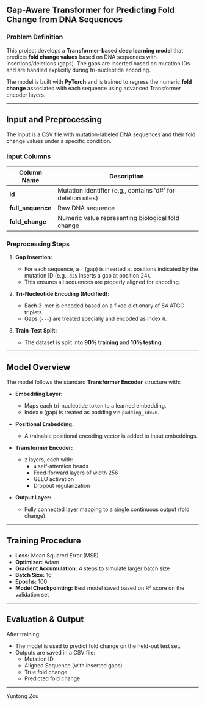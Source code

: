 ## **Gap-Aware Transformer for Predicting Fold Change from DNA Sequences**

### **Problem Definition**

This project develops a **Transformer-based deep learning model** that predicts **fold change values** based on DNA sequences with insertions/deletions (gaps). The gaps are inserted based on mutation IDs and are handled explicitly during tri-nucleotide encoding.

The model is built with **PyTorch** and is trained to regress the numeric **fold change** associated with each sequence using advanced Transformer encoder layers.

---

## **Input and Preprocessing**

The input is a CSV file with mutation-labeled DNA sequences and their fold change values under a specific condition.

### **Input Columns**

| Column Name      | Description                                        |
|------------------|----------------------------------------------------|
| **id**           | Mutation identifier (e.g., contains 'd#' for deletion sites) |
| **full_sequence**| Raw DNA sequence                                   |
| **fold_change**  | Numeric value representing biological fold change  |

### **Preprocessing Steps**

1. **Gap Insertion:**
   - For each sequence, a `-` (gap) is inserted at positions indicated by the mutation ID (e.g., `d25` inserts a gap at position 24).
   - This ensures all sequences are properly aligned for encoding.

2. **Tri-Nucleotide Encoding (Modified):**
   - Each 3-mer is encoded based on a fixed dictionary of 64 ATGC triplets.
   - Gaps (`---`) are treated specially and encoded as index `0`.

3. **Train-Test Split:**
   - The dataset is split into **90% training** and **10% testing**.

---

## **Model Overview**

The model follows the standard **Transformer Encoder** structure with:

- **Embedding Layer:**
  - Maps each tri-nucleotide token to a learned embedding.
  - Index `0` (gap) is treated as padding via `padding_idx=0`.

- **Positional Embedding:**
  - A trainable positional encoding vector is added to input embeddings.

- **Transformer Encoder:**
  - `2` layers, each with:
    - `4` self-attention heads
    - Feed-forward layers of width 256
    - GELU activation
    - Dropout regularization

- **Output Layer:**
  - Fully connected layer mapping to a single continuous output (fold change).

---

## **Training Procedure**

- **Loss:** Mean Squared Error (MSE)
- **Optimizer:** Adam
- **Gradient Accumulation:** 4 steps to simulate larger batch size
- **Batch Size:** 16
- **Epochs:** 100
- **Model Checkpointing:** Best model saved based on R² score on the validation set

---

## **Evaluation & Output**

After training:

- The model is used to predict fold change on the held-out test set.
- Outputs are saved in a CSV file:
  - Mutation ID
  - Aligned Sequence (with inserted gaps)
  - True fold change
  - Predicted fold change

---

Yuntong Zou